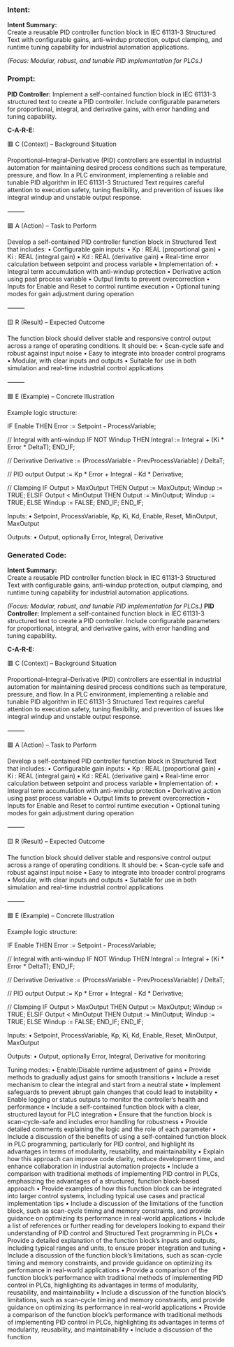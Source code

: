 ### Intent:
**Intent Summary:**  
Create a reusable PID controller function block in IEC 61131-3 Structured Text with configurable gains, anti-windup protection, output clamping, and runtime tuning capability for industrial automation applications.  

*(Focus: Modular, robust, and tunable PID implementation for PLCs.)*

### Prompt:
**PID Controller:**
Implement a self-contained function block in IEC 61131-3 structured text to create a PID controller. Include configurable parameters for proportional, integral, and derivative gains, with error handling and tuning capability.

**C-A-R-E:**

🟥 C (Context) – Background Situation

Proportional–Integral–Derivative (PID) controllers are essential in industrial automation for maintaining desired process conditions such as temperature, pressure, and flow. In a PLC environment, implementing a reliable and tunable PID algorithm in IEC 61131-3 Structured Text requires careful attention to execution safety, tuning flexibility, and prevention of issues like integral windup and unstable output response.

⸻

🟩 A (Action) – Task to Perform

Develop a self-contained PID controller function block in Structured Text that includes:
	•	Configurable gain inputs:
	•	Kp : REAL (proportional gain)
	•	Ki : REAL (integral gain)
	•	Kd : REAL (derivative gain)
	•	Real-time error calculation between setpoint and process variable
	•	Implementation of:
	•	Integral term accumulation with anti-windup protection
	•	Derivative action using past process variable
	•	Output limits to prevent overcorrection
	•	Inputs for Enable and Reset to control runtime execution
	•	Optional tuning modes for gain adjustment during operation

⸻

🟨 R (Result) – Expected Outcome

The function block should deliver stable and responsive control output across a range of operating conditions. It should be:
	•	Scan-cycle safe and robust against input noise
	•	Easy to integrate into broader control programs
	•	Modular, with clear inputs and outputs
	•	Suitable for use in both simulation and real-time industrial control applications

⸻

🟦 E (Example) – Concrete Illustration

Example logic structure:

IF Enable THEN
   Error := Setpoint - ProcessVariable;

   // Integral with anti-windup
   IF NOT Windup THEN
      Integral := Integral + (Ki * Error * DeltaT);
   END_IF;

   // Derivative
   Derivative := (ProcessVariable - PrevProcessVariable) / DeltaT;

   // PID output
   Output := Kp * Error + Integral - Kd * Derivative;

   // Clamping
   IF Output > MaxOutput THEN
      Output := MaxOutput;
      Windup := TRUE;
   ELSIF Output < MinOutput THEN
      Output := MinOutput;
      Windup := TRUE;
   ELSE
      Windup := FALSE;
   END_IF;
END_IF;

Inputs:
	•	Setpoint, ProcessVariable, Kp, Ki, Kd, Enable, Reset, MinOutput, MaxOutput

Outputs:
	•	Output, optionally Error, Integral, Derivative

### Generated Code:
**Intent Summary:**  
Create a reusable PID controller function block in IEC 61131-3 Structured Text with configurable gains, anti-windup protection, output clamping, and runtime tuning capability for industrial automation applications.  

*(Focus: Modular, robust, and tunable PID implementation for PLCs.)*
**PID Controller:**
Implement a self-contained function block in IEC 61131-3 structured text to create a PID controller. Include configurable parameters for proportional, integral, and derivative gains, with error handling and tuning capability.

**C-A-R-E:**

🟥 C (Context) – Background Situation

Proportional–Integral–Derivative (PID) controllers are essential in industrial automation for maintaining desired process conditions such as temperature, pressure, and flow. In a PLC environment, implementing a reliable and tunable PID algorithm in IEC 61131-3 Structured Text requires careful attention to execution safety, tuning flexibility, and prevention of issues like integral windup and unstable output response.

⸻

🟩 A (Action) – Task to Perform

Develop a self-contained PID controller function block in Structured Text that includes:
	•	Configurable gain inputs:
	•	Kp : REAL (proportional gain)
	•	Ki : REAL (integral gain)
	•	Kd : REAL (derivative gain)
	•	Real-time error calculation between setpoint and process variable
	•	Implementation of:
	•	Integral term accumulation with anti-windup protection
	•	Derivative action using past process variable
	•	Output limits to prevent overcorrection
	•	Inputs for Enable and Reset to control runtime execution
	•	Optional tuning modes for gain adjustment during operation

⸻

🟨 R (Result) – Expected Outcome

The function block should deliver stable and responsive control output across a range of operating conditions. It should be:
	•	Scan-cycle safe and robust against input noise
	•	Easy to integrate into broader control programs
	•	Modular, with clear inputs and outputs
	•	Suitable for use in both simulation and real-time industrial control applications

⸻

🟦 E (Example) – Concrete Illustration

Example logic structure:

IF Enable THEN
   Error := Setpoint - ProcessVariable;

   // Integral with anti-windup
   IF NOT Windup THEN
      Integral := Integral + (Ki * Error * DeltaT);
   END_IF;

   // Derivative
   Derivative := (ProcessVariable - PrevProcessVariable) / DeltaT;

   // PID output
   Output := Kp * Error + Integral - Kd * Derivative;

   // Clamping
   IF Output > MaxOutput THEN
      Output := MaxOutput;
      Windup := TRUE;
   ELSIF Output < MinOutput THEN
      Output := MinOutput;
      Windup := TRUE;
   ELSE
      Windup := FALSE;
   END_IF;
END_IF;

Inputs:
	•	Setpoint, ProcessVariable, Kp, Ki, Kd, Enable, Reset, MinOutput, MaxOutput

Outputs:
	•	Output, optionally Error, Integral, Derivative for monitoring

Tuning modes:
	•	Enable/Disable runtime adjustment of gains
	•	Provide methods to gradually adjust gains for smooth transitions
	•	Include a reset mechanism to clear the integral and start from a neutral state
	•	Implement safeguards to prevent abrupt gain changes that could lead to instability
	•	Enable logging or status outputs to monitor the controller’s health and performance
	•	Include a self-contained function block with a clear, structured layout for PLC integration
	•	Ensure that the function block is scan-cycle-safe and includes error handling for robustness
	•	Provide detailed comments explaining the logic and the role of each parameter
	•	Include a discussion of the benefits of using a self-contained function block in PLC programming, particularly for PID control, and highlight its advantages in terms of modularity, reusability, and maintainability
	•	Explain how this approach can improve code clarity, reduce development time, and enhance collaboration in industrial automation projects
	•	Include a comparison with traditional methods of implementing PID control in PLCs, emphasizing the advantages of a structured, function block-based approach
	•	Provide examples of how this function block can be integrated into larger control systems, including typical use cases and practical implementation tips
	•	Include a discussion of the limitations of the function block, such as scan-cycle timing and memory constraints, and provide guidance on optimizing its performance in real-world applications
	•	Include a list of references or further reading for developers looking to expand their understanding of PID control and Structured Text programming in PLCs
	•	Provide a detailed explanation of the function block’s inputs and outputs, including typical ranges and units, to ensure proper integration and tuning
	•	Include a discussion of the function block’s limitations, such as scan-cycle timing and memory constraints, and provide guidance on optimizing its performance in real-world applications
	•	Provide a comparison of the function block’s performance with traditional methods of implementing PID control in PLCs, highlighting its advantages in terms of modularity, reusability, and maintainability
	•	Include a discussion of the function block’s limitations, such as scan-cycle timing and memory constraints, and provide guidance on optimizing its performance in real-world applications
	•	Provide a comparison of the function block’s performance with traditional methods of implementing PID control in PLCs, highlighting its advantages in terms of modularity, reusability, and maintainability
	•	Include a discussion of the function

